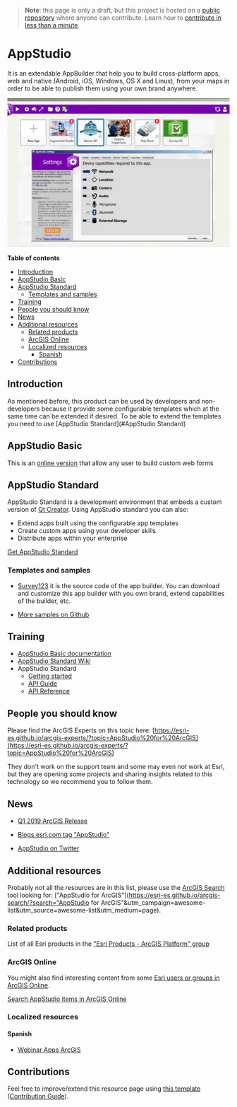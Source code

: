 > **Note**: this page is only a draft, but this project is hosted on a [public repository](https://github.com/hhkaos/awesome-arcgis) where anyone can contribute. Learn how to [contribute in less than a minute](https://github.com/hhkaos/awesome-arcgis/blob/master/CONTRIBUTING.md#contributions).

# AppStudio

It is an extendable AppBuilder that help you to build cross-platform apps, web and native (Android, iOS, Windows, OS X and Linux), from your maps in order to be able to publish them using your own brand anywhere.

![AppStudio Screenshot](../product-thumbnails/appstudio.png)  

<!-- START doctoc generated TOC please keep comment here to allow auto update -->
<!-- DON'T EDIT THIS SECTION, INSTEAD RE-RUN doctoc TO UPDATE -->
**Table of contents**

- [Introduction](#introduction)
- [AppStudio Basic](#appstudio-basic)
- [AppStudio Standard](#appstudio-standard)
  - [Templates and samples](#templates-and-samples)
- [Training](#training)
- [People you should know](#people-you-should-know)
- [News](#news)
- [Additional resources](#additional-resources)
  - [Related products](#related-products)
  - [ArcGIS Online](#arcgis-online)
  - [Localized resources](#localized-resources)
    - [Spanish](#spanish)
- [Contributions](#contributions)

<!-- END doctoc generated TOC please keep comment here to allow auto update -->

## Introduction

As mentioned before, this product can be used by developers and non-developers because it provide some configurable templates which at the same time can be extended if desired. To be able to extend the templates you need to use [AppStudio Standard](#AppStudio Standard)

## AppStudio Basic

This is an [online version](http://appstudio.arcgis.com/) that allow any user to build custom web forms

## AppStudio Standard

AppStudio Standard is a development environment that embeds a custom version of [Qt Creator](https://www.qt.io/ide/). Using AppStudio standard you can also:

* Extend apps built using the configurable app templates		
* Create custom apps using your developer skills		
* Distribute apps within your enterprise

[Get AppStudio Standard](http://appstudio.arcgis.com/#do_more)

### Templates and samples

* [Survey123](../survey123/README.md) it is the source code of the app builder. You can download and customize this app builder with you own brand, extend capabilities of the builder, etc.

* [More samples on Github](https://github.com/Esri/arcgis-appstudio-samples)

## Training

* [AppStudio Basic documentation](http://doc.arcgis.com/en/appstudio/create-apps/guidedtour.htm)
* [AppStudio Standard Wiki](https://github.com/Esri/arcgis-appstudio-samples/wiki)
* AppStudio Standard  
  * [Getting started](http://doc.arcgis.com/en/appstudio/extend-apps/extendapps.htm)
  * [API Guide](http://doc.arcgis.com/en/appstudio/api-guide/)
  * [API Reference](http://links.esri.com/appstudio/apireference/)

## People you should know

Please find the ArcGIS Experts on this topic here: [https://esri-es.github.io/arcgis-experts/?topic=AppStudio%20for%20ArcGIS](https://esri-es.github.io/arcgis-experts/?topic=AppStudio%20for%20ArcGIS)

They don't work on the support team and some may even not work at Esri,
but they are opening some projects and sharing insights related to this
technology so we recommend you to follow them.

## News

* [Q1 2019 ArcGIS Release](https://www.esri.com/arcgis-blog/products/arcgis-enterprise/announcements/q1-2019-arcgis-release/#appstudioforarcgis)

* [Blogs.esri.com tag "AppStudio"](https://blogs.esri.com/esri/arcgis/tag/appstudio/)
* [AppStudio on Twitter](https://twitter.com/AppStudioArcGIS)

## Additional resources

Probably not all the resources are in this list, please use the [ArcGIS Search](https://esri-es.github.io/arcgis-search/) tool looking for: ["AppStudio for ArcGIS"](https://esri-es.github.io/arcgis-search/?search="AppStudio for ArcGIS"&utm_campaign=awesome-list&utm_source=awesome-list&utm_medium=page).

### Related products

List of all Esri products in the ["Esri Products - ArcGIS Platform" group](https://awesome-arcgis.maps.arcgis.com/home/group.html?id=663480a878724c42aef09a523a8d5139&view=list&start=1&num=20#content)

### ArcGIS Online

You might also find interesting content from some [Esri users or groups in ArcGIS Online](../../../esri/README.md).

[Search AppStudio items in ArcGIS Online](https://esri-es.github.io/arcgis-developer-tips-and-tricks/arcgis-online/search/?q=type%3A"Native+Application"+OR+type%3A"Native+Application+Template"+OR+type%3A"Native+Application+Installer"&numResults=100&sortField=relevance&Thumbnail=generateThumbnail%28elem%29&Title=elem.title&Details=%27<a+href%3D"https%3A%2F%2Fwww.arcgis.com%2Fhome%2Fitem.html%3Fid%3D%27%2Belem.id%2B%27"+target%3D"_blank">Details<%2Fa>%27&Type=elem.type&Type+keywords=elem.typeKeywords)

### Localized resources

#### Spanish

* [Webinar Apps ArcGIS](https://www.youtube.com/watch?v=EGUsNCs2g6c)

## Contributions

Feel free to improve/extend this resource page using [this template](https://github.com/hhkaos/awesome-arcgis/blob/master/templates/PRODUCT_PAGE_TEMPLATE.md) ([Contribution Guide](https://github.com/hhkaos/awesome-arcgis/blob/master/CONTRIBUTING.md)).
